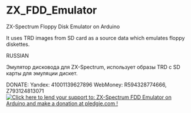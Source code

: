 # ZX_FDD_Emulator
ZX-Spectrum Floppy Disk Emulator on Arduino

It uses TRD images from SD card as a source data which emulates floppy diskettes.

RUSSIAN

Эмулятор дисковода для ZX-Spectrum, использует образы TRD с SD карты для эмуляции дискет.



DONATE:
Yandex: 41001139627896
WebMoney: R594328774666, Z793124813071
<a href='https://pledgie.com/campaigns/31396'><img alt='Click here to lend your support to: ZX-Spectrum FDD Emulator on Arduino and make a donation at pledgie.com !' src='https://pledgie.com/campaigns/31396.png?skin_name=chrome' border='0' ></a>
